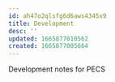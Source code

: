 ```yaml
---
id: ah47o2qlsfg6d6aws4345x9
title: Development
desc: ''
updated: 1665877010562
created: 1665877005664
---
```


Development notes for PECS


